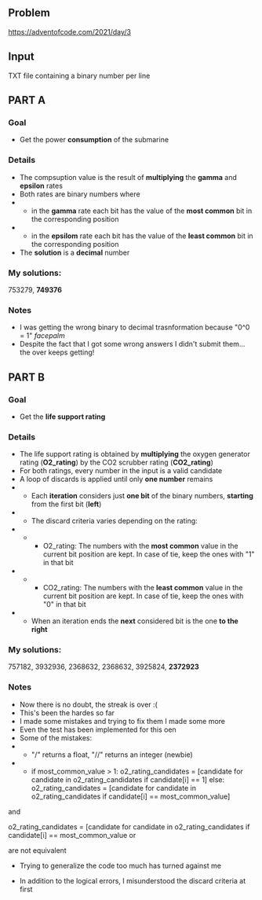 ## Problem

https://adventofcode.com/2021/day/3

## Input

TXT file containing a binary number per line

## **PART A**

### Goal
+ Get the power **consumption** of the submarine

### Details
+ The compsuption value is the result of **multiplying** the **gamma** and **epsilon** rates
+ Both rates are binary numbers where
+ + in the **gamma** rate each bit has the value of the **most common** bit in the corresponding position
+ + in the **epsilom** rate each bit has the value of the **least common** bit in the corresponding position
+ The **solution** is a **decimal** number

### My solutions:

753279, **749376**

### Notes
+ I was getting the wrong binary to decimal trasnformation because "0^0 = 1" *facepalm*
+ Despite the fact that I got some wrong answers I didn't submit them... the over keeps getting!

## **PART B**

### Goal
+ Get the **life support rating**

### Details
+ The life support rating is obtained by **multiplying** the oxygen generator rating (**O2_rating**)
by the CO2 scrubber rating (**CO2_rating**)
+ For both ratings, every number in the input is a valid candidate
+ A loop of discards is applied until only **one number** remains
+ + Each **iteration** considers just **one bit** of the binary numbers, **starting** from the first bit (**left**)
+ + The discard criteria varies depending on the rating:
+ + + O2_rating: The numbers with the **most common** value in the current bit position are kept. In case of tie, keep the ones with "1" in that bit
+ + + CO2_rating: The numbers with the **least common** value in the current bit position are kept. In case of tie, keep the ones with "0" in that bit
+ + When an iteration ends the **next** considered bit is the one **to the right**

### My solutions:

757182, 3932936, 2368632, 2368632, 3925824, **2372923**

### Notes
+ Now there is no doubt, the streak is over :(
+ This's been the hardes so far
+ I made some mistakes and trying to fix them I made some more
+ Even the test has been implemented for this oen
+ Some of the mistakes:
+ + "/" returns a float, "//" returns an integer (newbie)
+ + if most_common_value > 1:
		o2_rating_candidates = [candidate for candidate in o2_rating_candidates if candidate[i] == 1]
	else:
		o2_rating_candidates = [candidate for candidate in o2_rating_candidates if candidate[i] == most_common_value]

and

o2_rating_candidates = [candidate for candidate in o2_rating_candidates if candidate[i] == most_common_value or

are not equivalent

+ Trying to generalize the code too much has turned against me

+ In addition to the logical errors, I misunderstood the discard criteria at first
               
